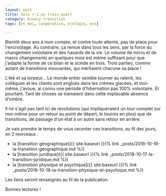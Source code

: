 ```yaml
---
layout: post
title: Solo + 1 an trois-quart
category: binary_transition
tags: [et moi, cooperative, ecologie, ess]

---
```


Bientôt deux ans à mon compte, et contre toute attente, pas de place pour l'encroûtage. Au contraire, ça remue dans tous les sens, par la force du changement volontaire et des hasards de la vie. Le volume de micro et de macro changements en quelques mois est même suffisant pour que j'adapte la forme de ce bilan et le scinde en trois. Trois parties, comme autant de transitions mouvantes, qui méritaient chacune sa place !

<!--more-->

L'été et sa torpeur... Le monde entier semble tourner au ralenti, les collègues et les clients sont englués dans les crèmes glacées, et moi-même, j'avoue, ai connu une période d'hibernation pas 100% volontaire. Et pourtant. Tant de choses se tramaient dans cette implacable absence d'ombre.

Il ne s'agit pas tant ici de révolutions (qui impliqueraient un tour complet sur moi-même pour un retour au point de départ, le tournis en plus) que de transitions, de passage d'un état à un autre sans retour en arrière.

Je vais prendre le temps de vous raconter ces transitions, au fil des jours, en 3 morceaux :
- la [transition géographique]({{ site.baseurl }}{% link _posts/2018-10-16-la-transition-geographique.md %})
- la [transition juridique]({{ site.baseurl }}{% link _posts/2018-10-17-la-transition-juridique.md %})
- la [transition physique et psychique]({{ site.baseurl }}{% link _posts/2018-10-18-la-transition-physique-et-psychique.md %})



Les liens seront renseignés au fil de la publication.

Bonnes lectures !




